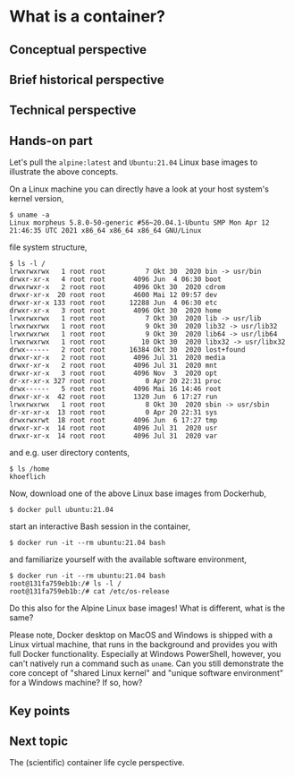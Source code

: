 # What is a container?

## Conceptual perspective

## Brief historical perspective

## Technical perspective

## Hands-on part

Let's pull the `alpine:latest` and `Ubuntu:21.04` Linux base images to illustrate the above concepts.

On a Linux machine you can directly have a look at your host system's kernel version,

```
$ uname -a
Linux morpheus 5.8.0-50-generic #56~20.04.1-Ubuntu SMP Mon Apr 12 21:46:35 UTC 2021 x86_64 x86_64 x86_64 GNU/Linux
```

file system structure,

```
$ ls -l /
lrwxrwxrwx   1 root root          7 Okt 30  2020 bin -> usr/bin
drwxr-xr-x   4 root root       4096 Jun  4 06:30 boot
drwxrwxr-x   2 root root       4096 Okt 30  2020 cdrom
drwxr-xr-x  20 root root       4600 Mai 12 09:57 dev
drwxr-xr-x 133 root root      12288 Jun  4 06:30 etc
drwxr-xr-x   3 root root       4096 Okt 30  2020 home
lrwxrwxrwx   1 root root          7 Okt 30  2020 lib -> usr/lib
lrwxrwxrwx   1 root root          9 Okt 30  2020 lib32 -> usr/lib32
lrwxrwxrwx   1 root root          9 Okt 30  2020 lib64 -> usr/lib64
lrwxrwxrwx   1 root root         10 Okt 30  2020 libx32 -> usr/libx32
drwx------   2 root root      16384 Okt 30  2020 lost+found
drwxr-xr-x   2 root root       4096 Jul 31  2020 media
drwxr-xr-x   2 root root       4096 Jul 31  2020 mnt
drwxr-xr-x   3 root root       4096 Nov  3  2020 opt
dr-xr-xr-x 327 root root          0 Apr 20 22:31 proc
drwx------   5 root root       4096 Mai 16 14:46 root
drwxr-xr-x  42 root root       1320 Jun  6 17:27 run
lrwxrwxrwx   1 root root          8 Okt 30  2020 sbin -> usr/sbin
dr-xr-xr-x  13 root root          0 Apr 20 22:31 sys
drwxrwxrwt  18 root root       4096 Jun  6 17:27 tmp
drwxr-xr-x  14 root root       4096 Jul 31  2020 usr
drwxr-xr-x  14 root root       4096 Jul 31  2020 var
```
and e.g. user directory contents,

```
$ ls /home
khoeflich
```

Now, download one of the above Linux base images from Dockerhub,

```
$ docker pull ubuntu:21.04
```

start an interactive Bash session in the container,

```
$ docker run -it --rm ubuntu:21.04 bash
```

and familiarize yourself with the available software environment,

```
$ docker run -it --rm ubuntu:21.04 bash
root@131fa759eb1b:/# ls -l /
root@131fa759eb1b:/# cat /etc/os-release
```

Do this also for the Alpine Linux base images! What is different, what is the same?

Please note, Docker desktop on MacOS and Windows is shipped with a Linux virtual machine, that runs in the background and provides you with full Docker functionality.
Especially at Windows PowerShell, however, you can't natively run a command such as `uname`.
Can you still demonstrate the core concept of "shared Linux kernel" and "unique software environment" for a Windows machine? If so, how?

## Key points

## Next topic

The (scientific) container life cycle perspective.

